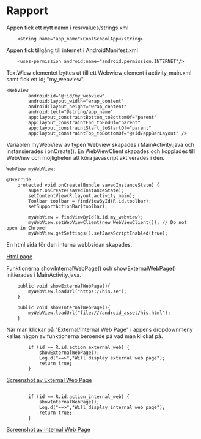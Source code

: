 
# Rapport

Appen fick ett nytt namn i res/values/strings.xml
```
    <string name="app_name">CoolSchoolApp</string>
```
Appen fick tillgång till internet i AndroidManifest.xml
```
    <uses-permission android:name="android.permission.INTERNET"/>
```
TextWiew elementet byttes ut till ett Webwiew element i activity_main.xml samt fick ett id; "my_webview".
```
<WebView
        android:id="@+id/my_webview"
        android:layout_width="wrap_content"
        android:layout_height="wrap_content"
        android:text="@string/app_name"
        app:layout_constraintBottom_toBottomOf="parent"
        app:layout_constraintEnd_toEndOf="parent"
        app:layout_constraintStart_toStartOf="parent"
        app:layout_constraintTop_toBottomOf="@+id/appBarLayout" />
```
Variablen myWebView av typen Webview skapades i MainActivity.java och instansierades i onCreate(). En WebViewClient skapades och kopplades till WebView och möjligheten att köra javascript aktiverades i den.
```
WebView myWebView;
```
```
@Override
    protected void onCreate(Bundle savedInstanceState) {
        super.onCreate(savedInstanceState);
        setContentView(R.layout.activity_main);
        Toolbar toolbar = findViewById(R.id.toolbar);
        setSupportActionBar(toolbar);

        myWebView = findViewById(R.id.my_webview);
        myWebView.setWebViewClient(new WebViewClient()); // Do not open in Chrome!
        myWebView.getSettings().setJavaScriptEnabled(true);
```
En html sida för den interna webbsidan skapades.

[Html page](/app/src/main/assets/his.html)

Funktionerna showInternalWebPage() och showExternalWebPage() initierades i MainActivity.java.
```
    public void showExternalWebPage(){
        myWebView.loadUrl("https://his.se");
    }

    public void showInternalWebPage(){
        myWebView.loadUrl("file:///android_asset/his.html");
    }
```
När man klickar på "External/Internal Web Page" i appens dropdownmeny kallas någon av funktionerna beroende på vad man klickat på.
```
        if (id == R.id.action_external_web) {
            showExternalWebPage();
            Log.d("==>","Will display external web page");
            return true;
        }
```
[Screenshot av External Web Page](/screenshots/screenhotexternalwebpage.png)
```

        if (id == R.id.action_internal_web) {
            showInternalWebPage();
            Log.d("==>","Will display internal web page");
            return true;
        }
```
[Screenshot av Internal Web Page](/screenshots/screenshotinternalwebpage.png)
